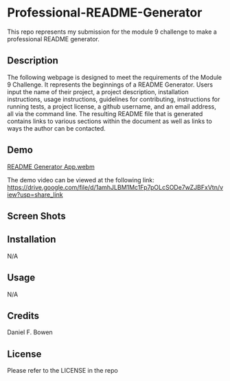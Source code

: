 # Professional-README-Generator
This repo represents my submission for the module 9 challenge to make a professional README generator. 

## Description
The following webpage is designed to meet the requirements of the Module 9 Challenge. It represents the beginnings of a README Generator. Users input the name of their project, a project description, installation instructions, usage instructions, guidelines for contributing, instructions for running tests, a project license, a github username, and an email address, all via the command line. The resulting README file that is generated contains links to various sections within the document as well as links to ways the author can be contacted.      

## Demo
[README Generator App.webm](https://user-images.githubusercontent.com/122385993/228000144-12a389fc-424f-4891-bcd4-d724a708869f.webm)

The demo video can be viewed at the following link:
https://drive.google.com/file/d/1amhJLBM1Mc1Fp7pOLcSODe7wZJBFxVtn/view?usp=share_link

## Screen Shots


## Installation
N/A

## Usage
N/A

## Credits
Daniel F. Bowen

## License
Please refer to the LICENSE in the repo
